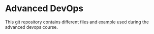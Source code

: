 # Advanced DevOps 
This git repository contains different files and example used during the advanced devops course. 

